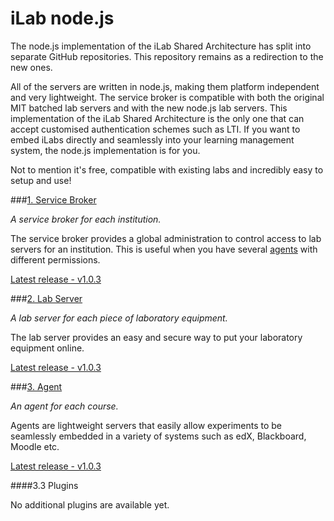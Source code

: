 iLab node.js
=================

The node.js implementation of the iLab Shared Architecture has split into separate GitHub repositories. This repository remains as a redirection to the new ones.

All of the servers are written in node.js, making them platform independent and very lightweight. The service broker is compatible with both the original MIT batched lab servers and with the new node.js lab servers. This implementation of the iLab Shared Architecture is the only one that can accept customised authentication schemes such as LTI. If you want to embed iLabs directly and seamlessly into your learning management system, the node.js implementation is for you. 

Not to mention it's free, compatible with existing labs and incredibly easy to setup and use! 

###[1. Service Broker](https://github.com/ShadovvMoon/Broker)

*A service broker for each institution.*

The service broker provides a global administration to control access to lab servers for an institution. This is useful when you have several [agents](https://github.com/ShadovvMoon/Agent) with different permissions.

[Latest release - v1.0.3](https://github.com/ShadovvMoon/Broker/releases/tag/v1.0.3)

###[2. Lab Server](https://github.com/ShadovvMoon/Lab)

*A lab server for each piece of laboratory equipment.*

The lab server provides an easy and secure way to put your laboratory equipment online. 

[Latest release - v1.0.3](https://github.com/ShadovvMoon/Lab/releases/tag/v1.0.3)

###[3. Agent](https://github.com/ShadovvMoon/Agent)

*An agent for each course.*

Agents are lightweight servers that easily allow experiments to be seamlessly embedded in a variety of systems such as edX, Blackboard, Moodle etc. 

[Latest release - v1.0.3](https://github.com/ShadovvMoon/Agent/releases/tag/v1.0.3)

####3.3 Plugins

No additional plugins are available yet.


